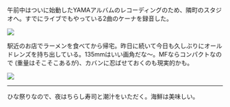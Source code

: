 午前中はついに始動したYAMAアルバムのレコーディングのため、隣町のスタジオへ。すでにライブでもやっている2曲のケーナを録音した。

![](https://photos.old.apkas.net/medium/202503/20250302-AC200024.webp)

駅近のお店でラーメンを食べてから帰宅。昨日に続いて今日も久しぶりにオールドレンズを持ち出している。135mmはいい画角だな〜。MFならコンパクトなので (重量はそこそこあるが)、カバンに忍ばせておくのも現実的かも。

![](https://photos.old.apkas.net/medium/202503/20250302-AC200031.webp)

---

ひな祭りなので、夜はちらし寿司と潮汁をいただく。海鮮は美味しい。
